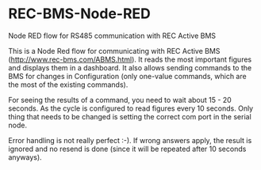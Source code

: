 # REC-BMS-Node-RED
Node RED flow for RS485 communication with REC Active BMS

This is a Node Red flow for communicating with REC Active BMS (http://www.rec-bms.com/ABMS.html).
It reads the most important figures and displays them in a dashboard. It also allows sending commands to the BMS for changes in Configuration (only one-value commands, which are the most of the existing commands).

For seeing the results of a command, you need to wait about 15 - 20 seconds. As the cycle is configured to read figures every 10 seconds. Only thing that needs to be changed is setting the correct com port in the serial node. 

Error handling is not really perfect :-). If wrong answers apply, the result is ignored and no resend is done (since it will be repeated after 10 seconds anyways). 

